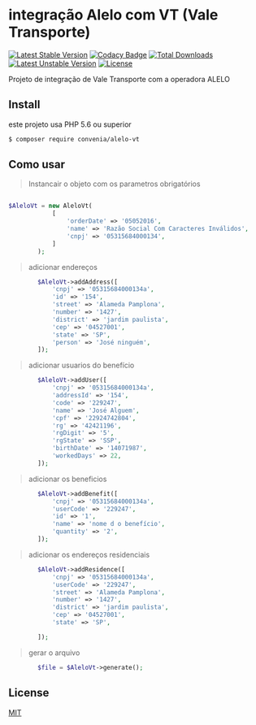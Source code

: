 # integração Alelo com VT (Vale Transporte)


[![Latest Stable Version](https://poser.pugx.org/convenia/alelo-vt/v/stable)](https://packagist.org/packages/convenia/alelo-vt)
[![Codacy Badge](https://api.codacy.com/project/badge/Grade/6f936d69d94f4e5eaf67877b50ef1628)](https://www.codacy.com/app/euventura/alelo-vt?utm_source=github.com&amp;utm_medium=referral&amp;utm_content=convenia/alelo-vt&amp;utm_campaign=Badge_Grade)
[![Total Downloads](https://poser.pugx.org/convenia/alelo-vt/downloads)](https://packagist.org/packages/convenia/alelo-vt)
[![Latest Unstable Version](https://poser.pugx.org/convenia/alelo-vt/v/unstable)](https://packagist.org/packages/convenia/alelo-vt)
[![License](https://poser.pugx.org/convenia/alelo-vt/license)](https://packagist.org/packages/convenia/alelo-vt)


Projeto de integração de Vale Transporte com a operadora ALELO

## Install

este projeto usa PHP 5.6 ou superior

```sh
$ composer require convenia/alelo-vt
```

## Como usar

> Instancair o objeto com os parametros obrigatórios
```php

$AleloVt = new AleloVt(
            [
                'orderDate' => '05052016',
                'name' => 'Razão Social Com Caracteres Inválidos',
                'cnpj' => '05315684000134',
            ]
        );
```
> adicionar endereços
```php
        $AleloVt->addAddress([
            'cnpj' => '05315684000134a',
            'id' => '154',
            'street' => 'Alameda Pamplona',
            'number' => '1427',
            'district' => 'jardim paulista',
            'cep' => '04527001',
            'state' => 'SP',
            'person' => 'José ninguém',
        ]);
```
> adicionar usuarios do benefício
```php
        $AleloVt->addUser([
            'cnpj' => '05315684000134a',
            'addressId' => '154',
            'code' => '229247',
            'name' => 'José Alguem',
            'cpf' => '22924742804',
            'rg' => '42421196',
            'rgDigit' => '5',
            'rgState' => 'SSP',
            'birthDate' => '14071987',
            'workedDays' => 22,
        ]);
```
> adicionar os beneficios
```php
        $AleloVt->addBenefit([
            'cnpj' => '05315684000134a',
            'userCode' => '229247',
            'id' => '1',
            'name' => 'nome d o benefício',
            'quantity' => '2',
        ]);
```
> adicionar os endereços residenciais
```php
        $AleloVt->addResidence([
            'cnpj' => '05315684000134a',
            'userCode' => '229247',
            'street' => 'Alameda Pamplona',
            'number' => '1427',
            'district' => 'jardim paulista',
            'cep' => '04527001',
            'state' => 'SP',

        ]);
```
> gerar o arquivo
```php
        $file = $AleloVt->generate();
```

## License

[MIT](LICENSE)